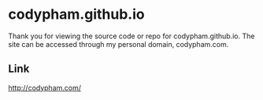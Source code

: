 # codypham.github.io

Thank you for viewing the source code or repo for codypham.github.io. The site can be accessed through my personal domain, codypham.com.

## Link

http://codypham.com/
